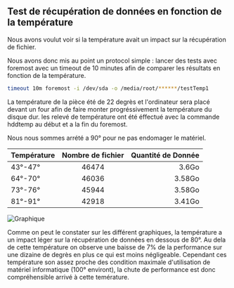 ## Test de récupération de données en fonction de la température

Nous avons voulut voir si la température avait un impact sur la récupération de fichier. 

Nous avons donc mis au point un protocol simple : lancer des tests avec foremost avec un timeout de 10 minutes afin de comparer les résultats en fonction de la température.
```bash 
timeout 10m foremost -i /dev/sda -o /media/root/******/testTemp1 
```
La température de la pièce été de 22 degrès et l'ordinateur sera placé devant un four afin de faire monter progréssivement la température du disque dur.
les relevé de température ont été éffectué avec la commande hddtemp au début et a la fin du foremost.

Nous nous sommes arrété a 90° pour ne pas endomager le matériel.



| Température   | Nombre de fichier  | Quantité de Donnée  |
| ------------- |:------------------:| -------------------:|
| 43°-47°       | 46474              | 3.6Go               |
| 64°-70°       | 46036              | 3.58Go              |
| 73°-76°       | 45944              | 3.58Go              |
| 81°-91°       | 42918              | 3.41Go              |

![Graphique](https://github.com/hubos89/ProjectForensic/blob/master/Test%20de%20Temp%C3%A9rature/GraphTemperature.png "Nombre de Fichier et Quantitées de données en fonction de la température")


Comme on peut le constater sur les différent graphiques, la température a un impact léger sur la récupération de données en dessous de 80°. Au dela de cette température on observe une baisse de 7% de la performance sur une dizaine de degrès en plus ce qui est moins négligeable. Cependant ces température son assez proche des condition maximale d'utilisation de matériel informatique (100° environt), la chute de performance est donc compréhensible arrivé à cette temérature. 
